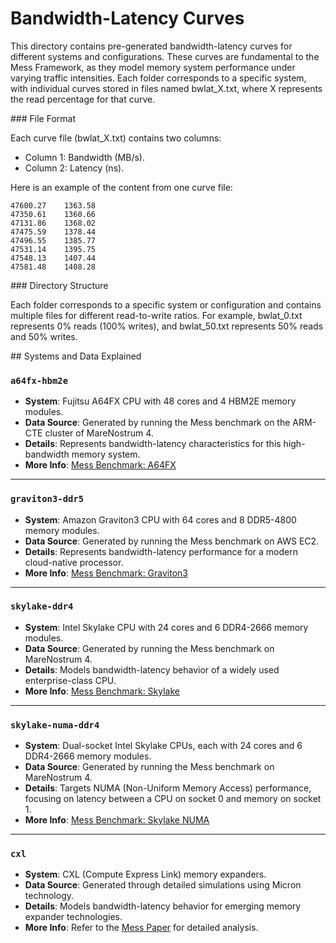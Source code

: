 # Bandwidth-Latency Curves

This directory contains pre-generated bandwidth-latency curves for different systems and configurations. These curves are fundamental to the Mess Framework, as they model memory system performance under varying traffic intensities. Each folder corresponds to a specific system, with individual curves stored in files named bwlat_X.txt, where X represents the read percentage for that curve.

### File Format

Each curve file (bwlat_X.txt) contains two columns:
- Column 1: Bandwidth (MB/s).
- Column 2: Latency (ns).

Here is an example of the content from one curve file:

```text
47600.27    1363.58
47350.61    1360.66
47131.86    1368.02
47475.59    1378.44
47496.55    1385.77
47531.14    1395.75
47548.13    1407.44
47581.48    1408.28
```

### Directory Structure

Each folder corresponds to a specific system or configuration and contains multiple files for different read-to-write ratios. For example, bwlat_0.txt represents 0% reads (100% writes), and bwlat_50.txt represents 50% reads and 50% writes.



## Systems and Data Explained
### `a64fx-hbm2e`
- **System**: Fujitsu A64FX CPU with 48 cores and 4 HBM2E memory modules.
- **Data Source**: Generated by running the Mess benchmark on the ARM-CTE cluster of MareNostrum 4.
- **Details**: Represents bandwidth-latency characteristics for this high-bandwidth memory system.
- **More Info**: [Mess Benchmark: A64FX](https://github.com/bsc-mem/Mess-benchmark/tree/main/CPU/Actual-hardware/ARM/A64FX)

---

### `graviton3-ddr5`
- **System**: Amazon Graviton3 CPU with 64 cores and 8 DDR5-4800 memory modules.
- **Data Source**: Generated by running the Mess benchmark on AWS EC2.
- **Details**: Represents bandwidth-latency performance for a modern cloud-native processor.
- **More Info**: [Mess Benchmark: Graviton3](https://github.com/bsc-mem/Mess-benchmark/tree/main/CPU/Actual-hardware/ARM/Graviton3)

---

### `skylake-ddr4`
- **System**: Intel Skylake CPU with 24 cores and 6 DDR4-2666 memory modules.
- **Data Source**: Generated by running the Mess benchmark on MareNostrum 4.
- **Details**: Models bandwidth-latency behavior of a widely used enterprise-class CPU.
- **More Info**: [Mess Benchmark: Skylake](https://github.com/bsc-mem/Mess-benchmark/tree/main/CPU/Actual-hardware/x86/Intel-Skylake-Xeon-Platinum-8160)

---

### `skylake-numa-ddr4`
- **System**: Dual-socket Intel Skylake CPUs, each with 24 cores and 6 DDR4-2666 memory modules.
- **Data Source**: Generated by running the Mess benchmark on MareNostrum 4.
- **Details**: Targets NUMA (Non-Uniform Memory Access) performance, focusing on latency between a CPU on socket 0 and memory on socket 1.
- **More Info**: [Mess Benchmark: Skylake NUMA](https://github.com/bsc-mem/Mess-benchmark/tree/main/CPU/Actual-hardware/x86/Intel-Skylake-Xeon-Platinum-8160)

---

### `cxl`
- **System**: CXL (Compute Express Link) memory expanders.
- **Data Source**: Generated through detailed simulations using Micron technology.
- **Details**: Models bandwidth-latency behavior for emerging memory expander technologies.
- **More Info**: Refer to the [Mess Paper](https://arxiv.org/abs/2405.10170) for detailed analysis.
